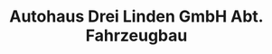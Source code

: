 ---
title: "Autohaus Drei Linden GmbH Abt. Fahrzeugbau"
url: /dingelstaedt/autohaus-drei-linden-gmbh-abt-fahrzeugbau/
shop: Autowerkstatt
---